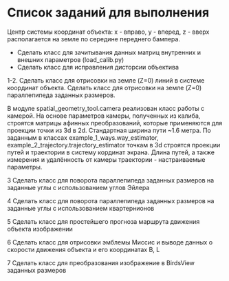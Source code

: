 # Список заданий для выполнения
Центр системы координат объекта: x - вправо, у - вперед, z - вверх располагается на земле по середине переднего бампера. 

- Сделать класс для зачитывания данных матриц внутренних и внешних параметров (load_calib.py)  
- Сделать класс для исправления дисторсии объектива

1-2. Сделать класс для отрисовки на земле (Z=0) линий в системе координат объекта. Сделать класс для отрисовки на земле (Z=0) параллепипеда заданных размеров.

В модуле spatial_geometry_tool.camera реализован класс работы с камерой.
На основе параметров камеры, полученных из калиба, строятся матрицы афинных преобразований,
которые применяются для проекции точки из 3d в 2d.
Стандартная ширина пути ~1.6 метра. По заданным в классах example_1_ways.way_estimator,
example_2_trajectory.trajectory_estimator точкам в 3d
строятся проекции путей и траектории в систему кординат экрана.
Длина путей, а также измерения и удалённость от камеры траектории - настраиваемые параметры.

3 Сделать класс для поворота параллепипеда заданных размеров на заданные углы с использованием углов Эйлера

4 Сделать класс для поворота параллепипеда заданных размеров на заданные углы с использованием квартернионов

5 Сделать класс для простейшего прогноза маршрута движения объекта изображении

6 Сделать класс для отрисовки эмблемы Миссис и выводе данных о скорости движения объекта и его координатах B, L

7 Сделать класс для преобразования изображение в BirdsView заданных размеров
